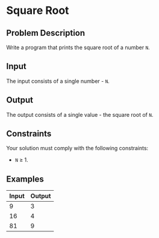 # Square Root

## Problem Description

Write a program that prints the square root of a number `N`.

## Input

The input consists of a single number - `N`.

## Output

The output consists of a single value - the square root of `N`.

## Constraints

Your solution must comply with the following constraints:

- `N` ≥ 1.

## Examples

|Input|Output|
|-|-|
|9|3|
|16|4|
|81|9|